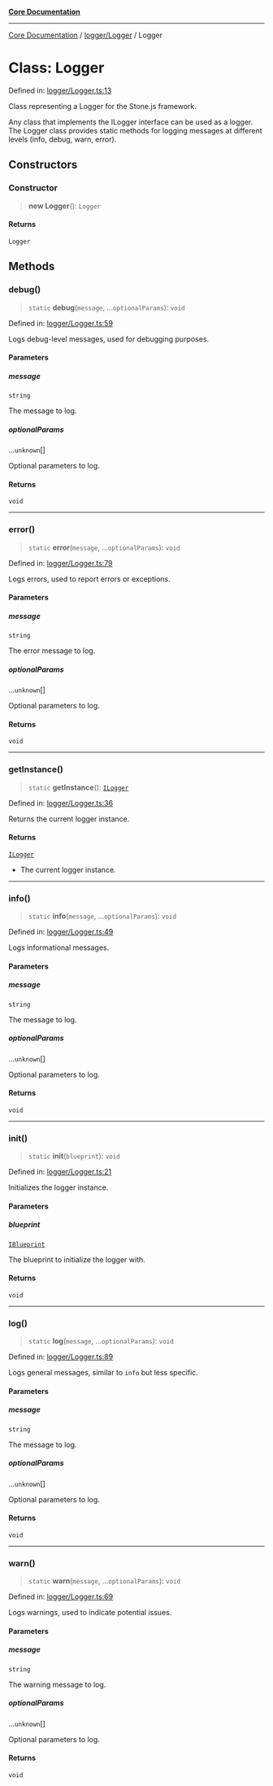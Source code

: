 [**Core Documentation**](../../../README.md)

***

[Core Documentation](../../../README.md) / [logger/Logger](../README.md) / Logger

# Class: Logger

Defined in: [logger/Logger.ts:13](https://github.com/stonemjs/core/blob/65c9e07f9d264b07f6e4091fcc29046b5ca8ea45/src/logger/Logger.ts#L13)

Class representing a Logger for the Stone.js framework.

Any class that implements the ILogger interface can be used as a logger.
The Logger class provides static methods for logging messages at different levels (info, debug, warn, error).

## Constructors

### Constructor

> **new Logger**(): `Logger`

#### Returns

`Logger`

## Methods

### debug()

> `static` **debug**(`message`, ...`optionalParams`): `void`

Defined in: [logger/Logger.ts:59](https://github.com/stonemjs/core/blob/65c9e07f9d264b07f6e4091fcc29046b5ca8ea45/src/logger/Logger.ts#L59)

Logs debug-level messages, used for debugging purposes.

#### Parameters

##### message

`string`

The message to log.

##### optionalParams

...`unknown`[]

Optional parameters to log.

#### Returns

`void`

***

### error()

> `static` **error**(`message`, ...`optionalParams`): `void`

Defined in: [logger/Logger.ts:79](https://github.com/stonemjs/core/blob/65c9e07f9d264b07f6e4091fcc29046b5ca8ea45/src/logger/Logger.ts#L79)

Logs errors, used to report errors or exceptions.

#### Parameters

##### message

`string`

The error message to log.

##### optionalParams

...`unknown`[]

Optional parameters to log.

#### Returns

`void`

***

### getInstance()

> `static` **getInstance**(): [`ILogger`](../../../declarations/interfaces/ILogger.md)

Defined in: [logger/Logger.ts:36](https://github.com/stonemjs/core/blob/65c9e07f9d264b07f6e4091fcc29046b5ca8ea45/src/logger/Logger.ts#L36)

Returns the current logger instance.

#### Returns

[`ILogger`](../../../declarations/interfaces/ILogger.md)

- The current logger instance.

***

### info()

> `static` **info**(`message`, ...`optionalParams`): `void`

Defined in: [logger/Logger.ts:49](https://github.com/stonemjs/core/blob/65c9e07f9d264b07f6e4091fcc29046b5ca8ea45/src/logger/Logger.ts#L49)

Logs informational messages.

#### Parameters

##### message

`string`

The message to log.

##### optionalParams

...`unknown`[]

Optional parameters to log.

#### Returns

`void`

***

### init()

> `static` **init**(`blueprint`): `void`

Defined in: [logger/Logger.ts:21](https://github.com/stonemjs/core/blob/65c9e07f9d264b07f6e4091fcc29046b5ca8ea45/src/logger/Logger.ts#L21)

Initializes the logger instance.

#### Parameters

##### blueprint

[`IBlueprint`](../../../declarations/type-aliases/IBlueprint.md)

The blueprint to initialize the logger with.

#### Returns

`void`

***

### log()

> `static` **log**(`message`, ...`optionalParams`): `void`

Defined in: [logger/Logger.ts:89](https://github.com/stonemjs/core/blob/65c9e07f9d264b07f6e4091fcc29046b5ca8ea45/src/logger/Logger.ts#L89)

Logs general messages, similar to `info` but less specific.

#### Parameters

##### message

`string`

The message to log.

##### optionalParams

...`unknown`[]

Optional parameters to log.

#### Returns

`void`

***

### warn()

> `static` **warn**(`message`, ...`optionalParams`): `void`

Defined in: [logger/Logger.ts:69](https://github.com/stonemjs/core/blob/65c9e07f9d264b07f6e4091fcc29046b5ca8ea45/src/logger/Logger.ts#L69)

Logs warnings, used to indicate potential issues.

#### Parameters

##### message

`string`

The warning message to log.

##### optionalParams

...`unknown`[]

Optional parameters to log.

#### Returns

`void`
